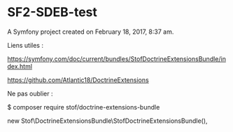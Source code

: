 SF2-SDEB-test
=============

A Symfony project created on February 18, 2017, 8:37 am.

Liens utiles :

https://symfony.com/doc/current/bundles/StofDoctrineExtensionsBundle/index.html

https://github.com/Atlantic18/DoctrineExtensions

Ne pas oublier : 

$ composer require stof/doctrine-extensions-bundle

new Stof\DoctrineExtensionsBundle\StofDoctrineExtensionsBundle(),
